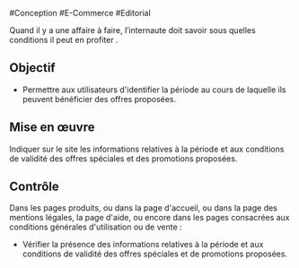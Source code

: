 
#Conception #E-Commerce #Editorial

Quand il y a une affaire à faire, l’internaute doit savoir sous quelles conditions il peut en profiter .

Objectif
--------

*   Permettre aux utilisateurs d'identifier la période au cours de laquelle ils peuvent bénéficier des offres proposées.

Mise en œuvre
-------------

Indiquer sur le site les informations relatives à la période et aux conditions de validité des offres spéciales et des promotions proposées.

Contrôle
--------

Dans les pages produits, ou dans la page d'accueil, ou dans la page des mentions légales, la page d'aide, ou encore dans les pages consacrées aux conditions générales d'utilisation ou de vente :

*   Vérifier la présence des informations relatives à la période et aux conditions de validité des offres spéciales et de promotions proposées.
